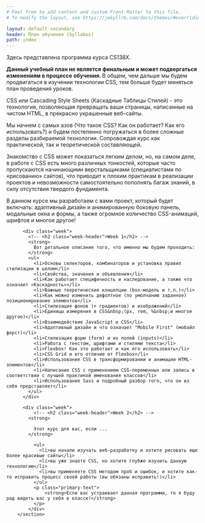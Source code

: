 ```yaml
---
# Feel free to add content and custom Front Matter to this file.
# To modify the layout, see https://jekyllrb.com/docs/themes/#overriding-theme-defaults

layout: default-secondary
header: План обучения (Syllabus)
path: index
---
```


 <section class="info info--about">
          <p class="text-primary">
            Здесь представлена программа курса CS138X.
          </p>
          <p class="text-primary">
            <strong>
              Данный учебный план не является финальным и может подвергаться изменениям в процессе обучения.
            </strong>
            В общем, чем дальше мы будем продвигаться в изучении технологии CSS, тем больше будет меняться план проведения уроков.
          </p>
          <p class="text-primary">
            CSS или Cascading Style Sheets (Каскадные Таблицы Стилей) - это технология, позволяющая превращать ваши страницы, написанные на чистом HTML, в прекрасно украшенные веб-сайты.
          </p>
          <p class="text-primary">
            Мы начнем с самых азов (Что такое CSS? Как он работает? Как его использовать?) и будем постепенно погружаться в более сложные разделы разбираемой технологии. Сопровождая курс как практической, так и теоретической составляющей.
          </p>
          <p class="text-primary">
            Знакомство с CSS может показаться легким делом, но, на самом деле, в работе с CSS есть много различных тонкостей, которые часто пропускаются начинающими верстальщиками (специалистами по «рисованию» сайтов), что приводит к плохим практикам в реализации проектов и невозможности самостоятельно пополнять багаж знаний, в силу отсутствия твердого фундамента.
          </p>
          <p class="text-primary">
            В данном курсе мы разработаем с вами проект, который будет включать:
адаптивный дизайн и анимированную боковую панель, модальные окна и формы, а также огромное количество CSS-анимаций, шрифтов и многое другое!
          </p>

          <div class="week">
            <!-- <h2 class="week-header">Week 1</h2> -->
            <strong>
              Вот детальное описание того, что именно мы будем проходить:
            </strong>
            <ul>
              <li>Основы селекторов, комбинаторов и установка правил стилизации в целом</li>
              <li>Свойства, значения и объявления</li>
              <li>Как работает специфичность и наследование, а также что означает «Каскадность»</li>
              <li>Важные теоретические концепции (box-модель и т.п.)</li>
              <li>Как можно изменить дефолтное (по умолчанию заданное) позиционирование элементов</li>
              <li>Стилизация фонов (+ градиентов) и изображений</li>
              <li>Единицы измерения в CSS&nbsp;(px, rem, %&nbsp;и многое другое)</li>
              <li>Взаимодействие JavaScript и CSS</li>
              <li>Адаптивный дизайн и что означает "Mobile First" (мобайл ферст)</li>
              <li>Стилизация форм (form) и их полей (inputs)</li>
              <li>Работа с текстом, шрифтами и стилями текста</li>
              <li>Flexbox! Как это работает и как его использовать</li>
              <li>CSS Grid и его отличие от Flexbox</li>
              <li>Использование CSS в трансформировании и анимации HTML-элементов</li>
              <li>Написание CSS с применением CSS-переменных или запись в соответствии с лучшей практикой именования классов</li>
              <li>Использование Sass и подробный разбор того, что он из себя представляет</li>
            </ul>
          </div>

          <div class="week">
              <!-- <h2 class="week-header">Week 2</h2> -->
            <strong>

              Этот курс для вас, если ...
            </strong>

              <ul>
                <li>вы начали изучать веб-разработку и хотите рисовать еще более красивые сайты</li>
                <li>вы уже знаете CSS, но хотите глубже изучить данную технологию</li>
                <li>вы применяете CSS методом проб и ошибок, и хотите как-то исправить процесс своей работы (вы обязаны исправить!)</li>
              </ul>
              <p class="primary-text">
                  <strong>Если вас устраивает данная программа, то я буду рад видеть вас у себя в классе!</strong>
              </p>
            </div>
        </section>